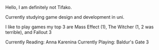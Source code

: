 Hello, I am definitely not Tifako. 

Currently studying game design and development in uni. 

I like to play games my top 3 are Mass Effect (1), The Witcher (1, 2 was terrible), and Fallout 3

Currently Reading: Anna Karenina 
Currently Playing: Baldur's Gate 3 

<!---
NotTifako/NotTifako is a ✨ special ✨ repository because its `README.md` (this file) appears on your GitHub profile.
You can click the Preview link to take a look at your changes.
--->
